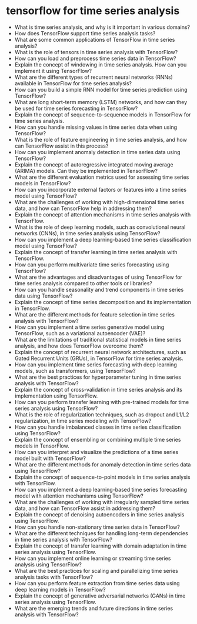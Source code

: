 # tensorflow for time series analysis

- What is time series analysis, and why is it important in various domains?
- How does TensorFlow support time series analysis tasks?
- What are some common applications of TensorFlow in time series analysis?
- What is the role of tensors in time series analysis with TensorFlow?
- How can you load and preprocess time series data in TensorFlow?
- Explain the concept of windowing in time series analysis. How can you implement it using TensorFlow?
- What are the different types of recurrent neural networks (RNNs) available in TensorFlow for time series analysis?
- How can you build a simple RNN model for time series prediction using TensorFlow?
- What are long short-term memory (LSTM) networks, and how can they be used for time series forecasting in TensorFlow?
- Explain the concept of sequence-to-sequence models in TensorFlow for time series analysis.
- How can you handle missing values in time series data when using TensorFlow?
- What is the role of feature engineering in time series analysis, and how can TensorFlow assist in this process?
- How can you implement anomaly detection in time series data using TensorFlow?
- Explain the concept of autoregressive integrated moving average (ARIMA) models. Can they be implemented in TensorFlow?
- What are the different evaluation metrics used for assessing time series models in TensorFlow?
- How can you incorporate external factors or features into a time series model using TensorFlow?
- What are the challenges of working with high-dimensional time series data, and how can TensorFlow help in addressing them?
- Explain the concept of attention mechanisms in time series analysis with TensorFlow.
- What is the role of deep learning models, such as convolutional neural networks (CNNs), in time series analysis using TensorFlow?
- How can you implement a deep learning-based time series classification model using TensorFlow?
- Explain the concept of transfer learning in time series analysis with TensorFlow.
- How can you perform multivariate time series forecasting using TensorFlow?
- What are the advantages and disadvantages of using TensorFlow for time series analysis compared to other tools or libraries?
- How can you handle seasonality and trend components in time series data using TensorFlow?
- Explain the concept of time series decomposition and its implementation in TensorFlow.
- What are the different methods for feature selection in time series analysis with TensorFlow?
- How can you implement a time series generative model using TensorFlow, such as a variational autoencoder (VAE)?
- What are the limitations of traditional statistical models in time series analysis, and how does TensorFlow overcome them?
- Explain the concept of recurrent neural network architectures, such as Gated Recurrent Units (GRUs), in TensorFlow for time series analysis.
- How can you implement time series forecasting with deep learning models, such as transformers, using TensorFlow?
- What are the best practices for hyperparameter tuning in time series analysis with TensorFlow?
- Explain the concept of cross-validation in time series analysis and its implementation using TensorFlow.
- How can you perform transfer learning with pre-trained models for time series analysis using TensorFlow?
- What is the role of regularization techniques, such as dropout and L1/L2 regularization, in time series modeling with TensorFlow?
- How can you handle imbalanced classes in time series classification using TensorFlow?
- Explain the concept of ensembling or combining multiple time series models in TensorFlow.
- How can you interpret and visualize the predictions of a time series model built with TensorFlow?
- What are the different methods for anomaly detection in time series data using TensorFlow?
- Explain the concept of sequence-to-point models in time series analysis with TensorFlow.
- How can you implement a deep learning-based time series forecasting model with attention mechanisms using TensorFlow?
- What are the challenges of working with irregularly sampled time series data, and how can TensorFlow assist in addressing them?
- Explain the concept of denoising autoencoders in time series analysis using TensorFlow.
- How can you handle non-stationary time series data in TensorFlow?
- What are the different techniques for handling long-term dependencies in time series analysis with TensorFlow?
- Explain the concept of transfer learning with domain adaptation in time series analysis using TensorFlow.
- How can you implement online learning or streaming time series analysis using TensorFlow?
- What are the best practices for scaling and parallelizing time series analysis tasks with TensorFlow?
- How can you perform feature extraction from time series data using deep learning models in TensorFlow?
- Explain the concept of generative adversarial networks (GANs) in time series analysis using TensorFlow.
- What are the emerging trends and future directions in time series analysis with TensorFlow?